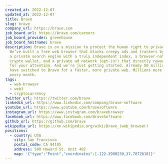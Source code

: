 ```yaml
---
created_at: 2022-12-07
updated_at: 2022-12-07
title: Brave
slug: brave
company_url: https://brave.com
job_board_url: https://brave.com/careers
job_board_provider: greenhouse
job_board_hostname: brave
description: Brave is on a mission to protect the human right to privacy online.
  We’ve built a free web browser that blocks creepy ads and trackers by default,
  a private search engine with a truly independent index, a browser-native
  crypto wallet, and a private ad network (opt-in!) that directly rewards you
  for your attention. And we’re just getting started. Already 50 million people
  have switched to Brave for a faster, more private web. Millions more switch
  every month.
tags:
  - web-browser
  - web3
  - cryptocurrency
twitter_url: https://twitter.com/brave
linkedin_url: https://www.linkedin.com/company/brave-software
youtube_url: https://www.youtube.com/bravesoftware
instagram_url: https://www.instagram.com/bravebrowser
facebook_url: https://www.facebook.com/BraveSoftware
github_url: https://github.com/brave
wikipedia_url: https://en.wikipedia.org/wiki/Brave_(web_browser)
positions:
  - country: USA
    city: San Francisco
    postal_code: CA 94105
    address: 580 Howard St. Unit 402
    map: '{"type":"Point","coordinates":[-122.3980239,37.7872618]}'
---
```


